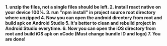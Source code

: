 <b>
1. unzip the files, not a single files should be left.
2. install react native on your device 100%.
3. run "npm install" in project source root directory where unzipped
4. Now you can open the android directory from root and build apk on Android Studio
5. It's better to clean and rebuild project in Android Studio everytime.
6. Now you can open the iOS directory from root and build iOS apk on xCode (Must change bundle ID and logo)
7. You are done!
</b>
